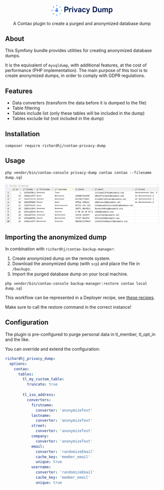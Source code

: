 <div align="center">
  <p><img src="/docs/logo.svg" width="200" alt=""></p>
  <p>A Contao plugin to create a purged and anonymized database dump</p>
</div>

## About

This Symfony bundle provides utilities for creating anonymized database dumps.

It is the equivalent of `mysqldump`, with additional features, at the cost of performance (PHP implementation).
The main purpose of this tool is to create anonymized dumps, in order to comply with GDPR regulations.

## Features

- Data converters (transform the data before it is dumped to the file)
- Table filtering
- Tables include list (only these tables will be included in the dump)
- Tables exclude list (not included in the dump)

## Installation

```shell script
composer require richardhj/contao-privacy-dump
```

## Usage

```shell script
php vendor/bin/contao-console privacy-dump contao contao --filename dump.sql
```

![](/docs/screenshot_tl_member.png)

## Importing the anonymized dump

In combination with `richardhj/contao-backup-manager`:

1. Create anonymized dump on the remote system.
2. Download the anonymized dump (with `scp`) and place the file in `/backups`.
3. Import the purged database dump on your local machine.

```shell script
php vendor/bin/contao-console backup-manager:restore contao local dump.sql
```

This workflow can be represented in a Deployer recipe, see
[these recipes](https://github.com/terminal42/deployer-recipes/blob/master/recipe/database-helpers.php).

Make sure to call the restore command in the correct instance!

## Configuration

The plugin is pre-configured to purge personal data in tl_member, tl_opt_in and the like.

You can override and extend the configuration:

```yml
richardhj_privacy_dump:
  options:
    contao:
      tables:
        tl_my_custom_table:
          truncate: true

        tl_iso_address:
          converters:
            firstname:
              converter: 'anonymizeText'
            lastname:
              converter: 'anonymizeText'
            street:
              converter: 'anonymizeText'
            company:
              converter: 'anonymizeText'
            email:
              converter: 'randomizeEmail'
              cache_key: 'member_email'
              unique: true
            username:
              converter: 'randomizeEmail'
              cache_key: 'member_email'
              unique: true
```
